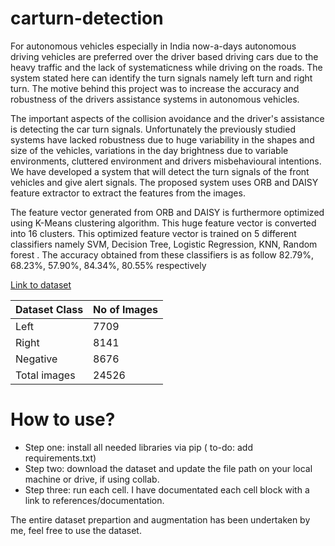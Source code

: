 # carturn-detection
For autonomous vehicles especially in India now-a-days autonomous driving vehicles are preferred over the driver based driving cars due to the heavy traffic and the lack of systematicness while driving on the roads. The system stated here can identify the turn signals namely left turn and right turn. The motive behind this project was to increase the accuracy and robustness of the drivers assistance systems in autonomous vehicles.

The important aspects of the collision avoidance and the driver's assistance is detecting the car turn signals. Unfortunately the previously studied systems have lacked robustness due to huge variability in the shapes and size of the vehicles, variations in the day brightness due to variable environments, cluttered environment and drivers misbehavioural intentions. We have developed a system that will detect the turn signals of the front vehicles and give alert signals. The proposed system uses ORB and DAISY feature extractor to extract the features from the images. 

The feature vector generated from ORB and DAISY is furthermore optimized using K-Means clustering algorithm. This huge feature vector is converted into 16 clusters. This optimized feature vector is trained on 5 different classifiers namely SVM, Decision Tree, Logistic Regression, KNN, Random forest . The accuracy obtained from these classifiers is as follow 82.79%, 68.23%, 57.90%, 84.34%,  80.55% respectively 

[Link to dataset](https://drive.google.com/drive/folders/1O7llkK1FYOWfi0VUd9Wmy0vkJHkHYC_b?usp=sharing)

| Dataset Class | No of Images |
|---------------|--------------|
| Left          | 7709         |
| Right         | 8141         |
| Negative      | 8676         |
| Total images  | 24526        |

# How to use?

- Step one: install all needed libraries via pip ( to-do: add requirements.txt)
- Step two: download the dataset and update the file path on your local machine or drive, if using collab.
- Step three: run each cell. I have documentated each cell block with a link to references/documentation.

The entire dataset prepartion and augmentation has been undertaken by me, feel free to use the dataset.
